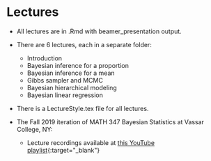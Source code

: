 # Lectures

- All lectures are in .Rmd with beamer_presentation output.

- There are 6 lectures, each in a separate folder:
    - Introduction
    - Bayesian inference for a proportion
    - Bayesian inference for a mean
    - Gibbs sampler and MCMC
    - Bayesian hierarchical modeling
    - Bayesian linear regression

- There is a LectureStyle.tex file for all lectures.

- The Fall 2019 iteration of MATH 347 Bayesian Statistics at Vassar College, NY:
    - Lecture recordings available at [this YouTube playlist](https://www.youtube.com/playlist?list=PL_lWxa4iVNt1TfbsAfv9aW_5KL9rZuAtr){:target="_blank"}
